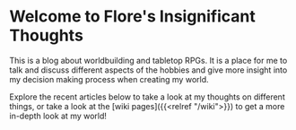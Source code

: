 # Welcome to Flore's Insignificant Thoughts

This is a blog about worldbuilding and tabletop RPGs. It is a place for me to talk and discuss different aspects of the hobbies and give more insight into my decision making process when creating my world.

Explore the recent articles below to take a look at my thoughts on different things, or take a look at the [wiki pages]({{<relref "/wiki">}}) to get a more in-depth look at my world!
